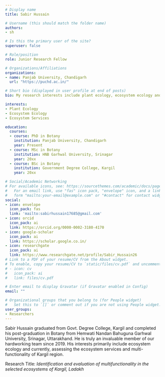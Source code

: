```yaml
---
# Display name
title: Sabir Hussain

# Username (this should match the folder name)
authors:
- sh

# Is this the primary user of the site?
superuser: false

# Role/position
role: Junior Research Fellow

# Organizations/Affiliations
organizations:
- name: Panjab University, Chandigarh
  url: "https://puchd.ac.in/"

# Short bio (displayed in user profile at end of posts)
bio: My research interests include plant ecology, ecosystem ecology and ecosystem services.

interests:
- Plant Ecology
- Ecosystem Ecology
- Ecosystem Services

education:
  courses:
  - course: PhD in Botany
    institution: Panjab University, Chandigarh
    year: Present
  - course: MSc in Botany
    institution: HNB Garhwal University, Srinagar
    year: 20xx
  - course: BSc in Botany
    institution: Government Degree College, Kargil
    year: 20xx

# Social/Academic Networking
# For available icons, see: https://sourcethemes.com/academic/docs/page-builder/#icons
#   For an email link, use "fas" icon pack, "envelope" icon, and a link in the
#   form "mailto:your-email@example.com" or "#contact" for contact widget.
social:
- icon: envelope
  icon_pack: fas
  link: 'mailto:sabirhussain17685@gmail.com'
- icon: orcid
  icon_pack: ai
  link: https://orcid.org/0000-0002-3180-4170
- icon: google-scholar
  icon_pack: ai
  link: https://scholar.google.co.in/
- icon: researchgate
  icon_pack: ai
  link: https://www.researchgate.net/profile/Sabir_Hussain26
# Link to a PDF of your resume/CV from the About widget.
# To enable, copy your resume/CV to `static/files/cv.pdf` and uncomment the lines below.
# - icon: cv
#   icon_pack: ai
#   link: files/cv.pdf

# Enter email to display Gravatar (if Gravatar enabled in Config)
email: ""

# Organizational groups that you belong to (for People widget)
#   Set this to `[]` or comment out if you are not using People widget.
user_groups:
- Researchers
---
```


Sabir Hussain graduated from Govt. Degree College, Kargil and completed his post-graduation in Botany from Hemwati Nandan Bahuguna Garhwal University, Srinagar, Uttarakhand. He is truly an invaluable member of our hardworking team since 2019. His interests primarily include ecosystem ecology and currently, assessing the ecosystem services and multi-functionality of Kargil region.

Research Title: *Identification and evaluation of multifunctionality in the selected ecosystems of Kargil, Ladakh*
